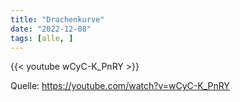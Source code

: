 ```yaml
---
title: "Drachenkurve"
date: "2022-12-08"
tags: [alle, ]
---
```



{{< youtube wCyC-K_PnRY >}}

Quelle: https://youtube.com/watch?v=wCyC-K_PnRY